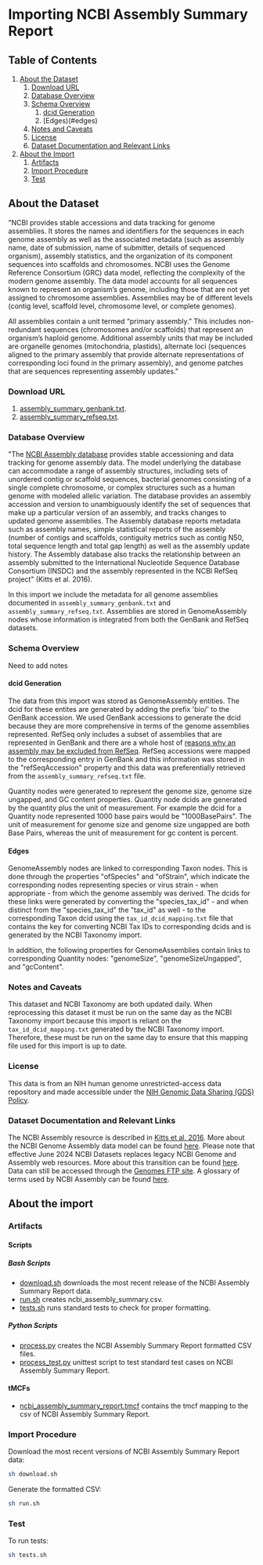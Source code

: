 # Importing NCBI Assembly Summary Report

## Table of Contents

1. [About the Dataset](#about-the-dataset)
    1. [Download URL](#download-url)
    2. [Database Overview](#database-overview)
    3. [Schema Overview](#schema-overview)
       1. [dcid Generation](#dcid-generation)
       2. [Edges)(#edges)
    4. [Notes and Caveats](#notes-and-caveats)
    5. [License](#license)
    6. [Dataset Documentation and Relevant Links](#dataset-documentation-and-relevant-links)
2. [About the Import](#about-the-import)
    1. [Artifacts](#artifacts)
    2. [Import Procedure](#import-procedure)
    3. [Test](#test)


## About the Dataset

"NCBI provides stable accessions and data tracking for genome assemblies. It stores the names and identifiers for the sequences in each genome assembly as well as the associated metadata (such as assembly name, date of submission, name of submitter, details of sequenced organism), assembly statistics, and the organization of its component sequences into scaffolds and chromosomes. NCBI uses the Genome Reference Consortium (GRC) data model, reflecting the complexity of the modern genome assembly. The data model accounts for all sequences known to represent an organism’s genome, including those that are not yet assigned to chromosome assemblies. Assemblies may be of different levels (contig level, scaffold level, chromosome level, or complete genomes).

All assemblies contain a unit termed “primary assembly.” This includes non-redundant sequences (chromosomes and/or scaffolds) that represent an organism’s haploid genome. Additional assembly units that may be included are organelle genomes (mitochondria, plastids), alternate loci (sequences aligned to the primary assembly that provide alternate representations of corresponding loci found in the primary assembly), and genome patches that are sequences representing assembly updates."

### Download URL

1. [assembly_summary_genbank.txt](https://ftp.ncbi.nlm.nih.gov/genomes/ASSEMBLY_REPORTS/assembly_summary_genbank.txt).
2. [assembly_summary_refseq.txt](https://ftp.ncbi.nlm.nih.gov/genomes/ASSEMBLY_REPORTS/assembly_summary_refseq.txt).

### Database Overview

"The [NCBI Assembly database](www.ncbi.nlm.nih.gov/assembly/) provides stable accessioning and data tracking for genome assembly data. The model underlying the database can accommodate a range of assembly structures, including sets of unordered contig or scaffold sequences, bacterial genomes consisting of a single complete chromosome, or complex structures such as a human genome with modeled allelic variation. The database provides an assembly accession and version to unambiguously identify the set of sequences that make up a particular version of an assembly, and tracks changes to updated genome assemblies. The Assembly database reports metadata such as assembly names, simple statistical reports of the assembly (number of contigs and scaffolds, contiguity metrics such as contig N50, total sequence length and total gap length) as well as the assembly update history. The Assembly database also tracks the relationship between an assembly submitted to the International Nucleotide Sequence Database Consortium (INSDC) and the assembly represented in the NCBI RefSeq project" (Kitts et al. 2016).

In this import we include the metadata for all genome assemblies documented in `assembly_summary_genbank.txt` and `assembly_summary_refseq.txt`. Assemblies are stored in GenomeAssembly nodes whose information is integrated from both the GenBank and RefSeq datasets.

### Schema Overview

Need to add notes

#### dcid Generation

The data from this import was stored as GenomeAssembly entities. The dcid for these entites are generated by adding the prefix 'bio/' to the GenBank accession. We used GenBank accessions to generate the dcid because they are more comprehensive in terms of the genome assemblies represented. RefSeq only includes a subset of assemblies that are represented in GenBank and there are a whole host of [reasons why an assembly may be excluded from RefSeq](https://www.ncbi.nlm.nih.gov/datasets/docs/v2/policies-annotation/genome-processing/genome_notes/). RefSeq accessions were mapped to the corresponding entry in GenBank and this information was stored in the "refSeqAccession" property and this data was preferentially retrieved from the `assembly_summary_refseq.txt` file.

Quantity nodes were generated to represent the genome size, genome size ungapped, and GC content properties. Quantity node dcids are generated by the quantity plus the unit of measurement. For example the dcid for a Quantity node represented 1000 base pairs would be "1000BasePairs". The unit of measurement for genome size and genome size ungapped are both Base Pairs, whereas the unit of measurement for gc content is percent.

#### Edges

GenomeAssembly nodes are linked to corresponding Taxon nodes. This is done through the properties "ofSpecies" and "ofStrain", which indicate the corresponding nodes representing species or virus strain - when appropriate - from which the genome assembly was derived. The dcids for these links were generated by converting the "species_tax_id" - and when distinct from the "species_tax_id" the "tax_id" as well - to the corresponding Taxon dcid using the `tax_id_dcid_mapping.txt` file that contains the key for converting NCBI Tax IDs to corresponding dcids and is generated by the NCBI Taxonomy import.

In addition, the following properties for GenomeAssemblies contain links to corresponding Quantity nodes: "genomeSize", "genomeSizeUngapped", and "gcContent".

### Notes and Caveats

This dataset and NCBI Taxonomy are both updated daily. When reprocessing this dataset it must be run on the same day as the NCBI Taxonomy import because this import is reliant on the `tax_id_dcid_mapping.txt` generated by the NCBI Taxonomy import. Therefore, these must be run on the same day to ensure that this mapping file used for this import is up to date.

### License

This data is from an NIH human genome unrestricted-access data repository and made accessible under the [NIH Genomic Data Sharing (GDS) Policy](https://osp.od.nih.gov/scientific-sharing/genomic-data-sharing/).

### Dataset Documentation and Relevant Links

The NCBI Assembly resource is described in [Kitts et al. 2016](https://www.ncbi.nlm.nih.gov/pmc/articles/PMC4702866/). More about the NCBI Genome Assembly data model can be found [here](https://www.ncbi.nlm.nih.gov/datasets/docs/v2/policies-annotation/data-model/). Please note that effective June 2024 NCBI Datasets replaces legacy NCBI Genome and Assembly web resources. More about this transition can be found [here](https://ncbiinsights.ncbi.nlm.nih.gov/2023/10/18/ncbi-datasets-access-sequence-data/). Data can still be accessed through the [Genomes FTP site](https://ftp.ncbi.nlm.nih.gov/genomes/). A glossary of terms used by NCBI Assembly can be found [here](https://www.ncbi.nlm.nih.gov/datasets/docs/v2/glossary/).

## About the import

### Artifacts

#### Scripts


##### Bash Scripts

- [download.sh](scripts/download.sh) downloads the most recent release of the NCBI Assembly Summary Report data.
- [run.sh](scripts/run.sh) creates ncbi_assembly_summary.csv.
- [tests.sh](scripts/tests.sh) runs standard tests to check for proper formatting.

##### Python Scripts

- [process.py](scripts/process.py) creates the NCBI Assembly Summary Report formatted CSV files.
- [process_test.py](scripts/process_test.py) unittest script to test standard test cases on NCBI Assembly Summary Report.

#### tMCFs

- [ncbi_assembly_summary_report.tmcf](tMCF/ncbi_assembly_summary_report.tmcf) contains the tmcf mapping to the csv of NCBI Assembly Summary Report.



### Import Procedure

Download the most recent versions of NCBI Assembly Summary Report data:

```bash
sh download.sh
```

Generate the formatted CSV:

```bash
sh run.sh
```


### Test 

To run tests:

```bash
sh tests.sh
```

